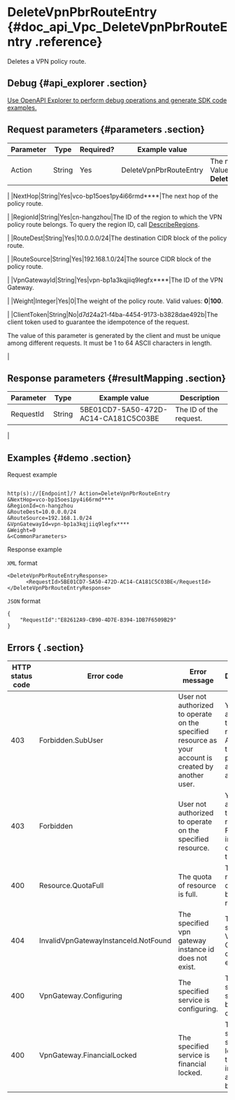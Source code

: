 # DeleteVpnPbrRouteEntry {#doc_api_Vpc_DeleteVpnPbrRouteEntry .reference}

Deletes a VPN policy route.

## Debug {#api_explorer .section}

[Use OpenAPI Explorer to perform debug operations and generate SDK code examples.](https://api.aliyun.com/#product=Vpc&api=DeleteVpnPbrRouteEntry&type=RPC&version=2016-04-28)

## Request parameters {#parameters .section}

|Parameter|Type|Required?|Example value|Description|
|---------|----|---------|-------------|-----------|
|Action|String|Yes|DeleteVpnPbrRouteEntry|The name of this action. Value: **DeleteVpnPbrRouteEntry**.

 |
|NextHop|String|Yes|vco-bp15oes1py4i66rmd\*\*\*\*|The next hop of the policy route.

 |
|RegionId|String|Yes|cn-hangzhou|The ID of the region to which the VPN policy route belongs. To query the region ID, call [DescribeRegions](~~36063~~).

 |
|RouteDest|String|Yes|10.0.0.0/24|The destination CIDR block of the policy route.

 |
|RouteSource|String|Yes|192.168.1.0/24|The source CIDR block of the policy route.

 |
|VpnGatewayId|String|Yes|vpn-bp1a3kqjiiq9legfx\*\*\*\*|The ID of the VPN Gateway.

 |
|Weight|Integer|Yes|0|The weight of the policy route. Valid values: **0**|**100**.

 |
|ClientToken|String|No|d7d24a21-f4ba-4454-9173-b3828dae492b|The client token used to guarantee the idempotence of the request.

 The value of this parameter is generated by the client and must be unique among different requests. It must be 1 to 64 ASCII characters in length.

 |

## Response parameters {#resultMapping .section}

|Parameter|Type|Example value|Description|
|---------|----|-------------|-----------|
|RequestId|String|5BE01CD7-5A50-472D-AC14-CA181C5C03BE|The ID of the request.

 |

## Examples {#demo .section}

Request example

``` {#request_demo}

http(s)://[Endpoint]/? Action=DeleteVpnPbrRouteEntry
&NextHop=vco-bp15oes1py4i66rmd****
&RegionId=cn-hangzhou
&RouteDest=10.0.0.0/24
&RouteSource=192.168.1.0/24
&VpnGatewayId=vpn-bp1a3kqjiiq9legfx****
&Weight=0
&<CommonParameters>

```

Response example

`XML` format

``` {#xml_return_success_demo}
<DeleteVpnPbrRouteEntryResponse>
      <RequestId>5BE01CD7-5A50-472D-AC14-CA181C5C03BE</RequestId>
</DeleteVpnPbrRouteEntryResponse>
```

`JSON` format

``` {#json_return_success_demo}
{
	"RequestId":"E82612A9-CB90-4D7E-B394-1DB7F6509B29"
}
```

## Errors { .section}

|HTTP status code|Error code|Error message|Description|
|----------------|----------|-------------|-----------|
|403|Forbidden.SubUser|User not authorized to operate on the specified resource as your account is created by another user.|You are not authorized to use this resource. Apply for the permission and try again.|
|403|Forbidden|User not authorized to operate on the specified resource.|You are not authorized to use this resource. For more information, open a ticket.|
|400|Resource.QuotaFull|The quota of resource is full.|The resource quota has been reached.|
|404|InvalidVpnGatewayInstanceId.NotFound|The specified vpn gateway instance id does not exist.|The specified VPN Gateway does not exist.|
|400|VpnGateway.Configuring|The specified service is configuring.|The specified service is being configured.|
|400|VpnGateway.FinancialLocked|The specified service is financial locked.|The specified service is locked due to insufficient account balance.|

